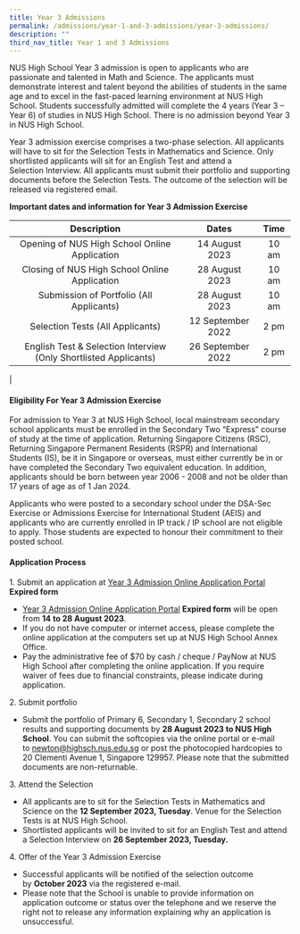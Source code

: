 ```yaml
---
title: Year 3 Admissions
permalink: /admissions/year-1-and-3-admissions/year-3-admissions/
description: ""
third_nav_title: Year 1 and 3 Admissions
---
```

NUS High School Year 3 admission is open to applicants who are passionate and talented in Math and Science. The applicants must demonstrate interest and talent beyond the abilities of students in the same age and to excel in the fast-paced learning environment at NUS High School. Students successfully admitted will complete the 4 years (Year 3 – Year 6) of studies in NUS High School. There is no admission beyond Year 3 in NUS High School.

Year 3 admission exercise comprises a two-phase selection. All applicants will have to sit for the Selection Tests in Mathematics and Science. Only shortlisted applicants will sit for an English Test and attend a Selection Interview. All applicants must submit their portfolio and supporting documents before the Selection Tests. The outcome of the selection will be released via registered email.

**Important dates and information for Year 3 Admission Exercise**

| Description | Dates | Time |
|:---:|:---:|:---:|
| Opening of NUS High School Online Application | 14 August 2023 | 10 am |
| Closing of NUS High School Online Application | 28 August 2023 | 10 am |
| Submission of Portfolio (All Applicants) | 28 August 2023 | 10 am |
| Selection Tests (All Applicants) | 12 September 2022 | 2 pm |
|  English Test & Selection Interview (Only Shortlisted Applicants) | 26 September 2022 |  2 pm |
|

#### **Eligibility For Year 3 Admission Exercise**
For admission to Year 3 at NUS High School, local mainstream secondary school applicants must be enrolled in the Secondary Two “Express” course of study at the time of application. Returning Singapore Citizens (RSC), Returning Singapore Permanent Residents (RSPR) and International Students (IS), be it in Singapore or overseas, must either currently be in or have completed the Secondary Two equivalent education. In addition, applicants should be born between year 2006 - 2008 and not be older than 17 years of age as of 1 Jan 2024.

Applicants who were posted to a secondary school under the DSA-Sec Exercise or Admissions Exercise for International Student (AEIS) and applicants who are currently enrolled in IP track / IP school are not eligible to apply. Those students are expected to honour their commitment to their posted school.

#### **Application Process**
1\. Submit an application at [Year 3 Admission Online Application Portal](https://form.gov.sg/61b07c1cfef0530013c85b9b) **Expired form**

*   [Year 3 Admission Online Application Portal](https://form.gov.sg/61b07c1cfef0530013c85b9b) **Expired form** will be open from **14** **to 28 August 2023**.
*   If you do not have computer or internet access, please complete the online application at the computers set up at NUS High School Annex Office.
*   Pay the administrative fee of $70 by cash / cheque / PayNow at NUS High School after completing the online application. If you require waiver of fees due to financial constraints, please indicate during application.

2\. Submit portfolio
*   Submit the portfolio of Primary 6, Secondary 1, Secondary 2 school results and supporting documents by **28 August 2023 to NUS High School**. You can submit the softcopies via the online portal or e-mail to newton@highsch.nus.edu.sg or post the photocopied hardcopies to 20 Clementi Avenue 1, Singapore 129957. Please note that the submitted documents are non-returnable.

3\. Attend the Selection
*   All applicants are to sit for the Selection Tests in Mathematics and Science on the **12 September 2023, Tuesday**. Venue for the Selection Tests is at NUS High School.
*   Shortlisted applicants will be invited to sit for an English Test and attend a Selection Interview on **26 September 2023, Tuesday.**

4\. Offer of the Year 3 Admission Exercise
*   Successful applicants will be notified of the selection outcome by **October 2023** via the registered e-mail.
*   Please note that the School is unable to provide information on application outcome or status over the telephone and we reserve the right not to release any information explaining why an application is unsuccessful.